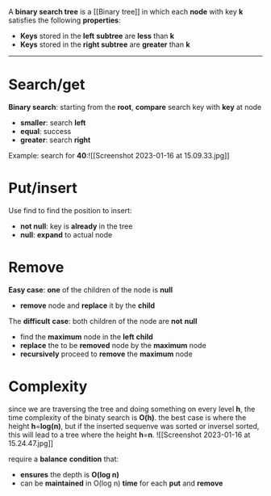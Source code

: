 A **binary search tree** is a [[Binary tree]] in which each **node** with key **k** satisfies the following **properties**:
-   ﻿﻿**Keys** stored in the **left** **subtree** are **less** than **k**
-   ﻿﻿**Keys** stored in the **right subtree** are **greater** than **k**
___

# Search/get
**Binary search**: starting from the **root**, **compare** search key with **key** at node
-   ﻿﻿**smaller**: search **left**
-   ﻿﻿**equal**: success
-   ﻿﻿**greater**: search **right**

Example: search for **40**:![[Screenshot 2023-01-16 at 15.09.33.jpg]]

# Put/insert


Use find to find the position to insert:
-   ﻿﻿**not null**: key is **already** in the tree
-   ﻿﻿**null**: **expand** to actual node

# Remove
**Easy case**: **one** of the children of the node is **null**
- **remove** node and **replace** it by the **child**

The **difficult** **case**: both children of the node are **not** **null**
- find the **maximum** node in the **left** **child**
- **replace** the to be **removed** node by the **maximum** node
- **recursively** proceed to **remove** the **maximum** node

# Complexity
since we are traversing the tree and doing something on every level **h**, the time complexity of the binaty search is **O(h)**. the best case is where the height **h**=**log(n)**, but if the inserted sequenve was sorted or inversel sorted, this will lead to a tree where the height **h**=**n**.  ![[Screenshot 2023-01-16 at 15.24.47.jpg]]

require a **balance** **condition** that:
-   ﻿﻿**ensures** the depth is **O(log n)**
-   ﻿﻿can be **maintained** in O(log n) **time** for each **put** and **remove**

